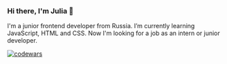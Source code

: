 ### Hi there, I'm Julia 👋 

I'm a junior frontend developer from Russia. I’m currently learning JavaScript, HTML and CSS. Now I'm looking for a job as an intern or junior developer.

[![codewars](https://www.codewars.com/users/JuliaKuvsh/badges/large)](https://www.codewars.com/users/JuliaKuvsh)   

<!--
**JuliaKuvsh/JuliaKuvsh** is a ✨ _special_ ✨ repository because its `README.md` (this file) appears on your GitHub profile.

Here are some ideas to get you started:

- 🔭 I’m currently working on ...
- 🌱 I’m currently learning ...
- 👯 I’m looking to collaborate on ...
- 🤔 I’m looking for help with ...
- 💬 Ask me about ...
- 📫 How to reach me: ...
- 😄 Pronouns: ...
- ⚡ Fun fact: ...
-->
